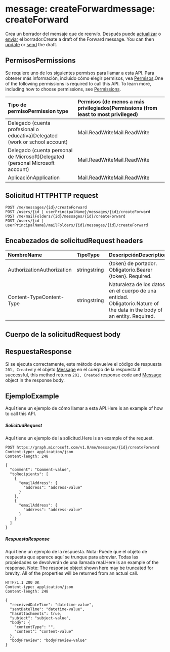 # <a name="message-createforward"></a><span data-ttu-id="5d69e-101">message: createForward</span><span class="sxs-lookup"><span data-stu-id="5d69e-101">message: createForward</span></span>

<span data-ttu-id="5d69e-p101">Crea un borrador del mensaje que de reenvío. Después puede [actualizar](../api/message_update.md) o [enviar](../api/message_send.md) el borrador.</span><span class="sxs-lookup"><span data-stu-id="5d69e-p101">Create a draft of the Forward message. You can then [update](../api/message_update.md) or [send](../api/message_send.md) the draft.</span></span>

## <a name="permissions"></a><span data-ttu-id="5d69e-104">Permisos</span><span class="sxs-lookup"><span data-stu-id="5d69e-104">Permissions</span></span>
<span data-ttu-id="5d69e-p102">Se requiere uno de los siguientes permisos para llamar a esta API. Para obtener más información, incluido cómo elegir permisos, vea [Permisos](../../../concepts/permissions_reference.md).</span><span class="sxs-lookup"><span data-stu-id="5d69e-p102">One of the following permissions is required to call this API. To learn more, including how to choose permissions, see [Permissions](../../../concepts/permissions_reference.md).</span></span>

|<span data-ttu-id="5d69e-107">Tipo de permiso</span><span class="sxs-lookup"><span data-stu-id="5d69e-107">Permission type</span></span>      | <span data-ttu-id="5d69e-108">Permisos (de menos a más privilegiados)</span><span class="sxs-lookup"><span data-stu-id="5d69e-108">Permissions (from least to most privileged)</span></span>              |
|:--------------------|:---------------------------------------------------------|
|<span data-ttu-id="5d69e-109">Delegado (cuenta profesional o educativa)</span><span class="sxs-lookup"><span data-stu-id="5d69e-109">Delegated (work or school account)</span></span> | <span data-ttu-id="5d69e-110">Mail.ReadWrite</span><span class="sxs-lookup"><span data-stu-id="5d69e-110">Mail.ReadWrite</span></span>    |
|<span data-ttu-id="5d69e-111">Delegado (cuenta personal de Microsoft)</span><span class="sxs-lookup"><span data-stu-id="5d69e-111">Delegated (personal Microsoft account)</span></span> | <span data-ttu-id="5d69e-112">Mail.ReadWrite</span><span class="sxs-lookup"><span data-stu-id="5d69e-112">Mail.ReadWrite</span></span>    |
|<span data-ttu-id="5d69e-113">Aplicación</span><span class="sxs-lookup"><span data-stu-id="5d69e-113">Application</span></span> | <span data-ttu-id="5d69e-114">Mail.ReadWrite</span><span class="sxs-lookup"><span data-stu-id="5d69e-114">Mail.ReadWrite</span></span> |

## <a name="http-request"></a><span data-ttu-id="5d69e-115">Solicitud HTTP</span><span class="sxs-lookup"><span data-stu-id="5d69e-115">HTTP request</span></span>
<!-- { "blockType": "ignored" } -->
```http
POST /me/messages/{id}/createForward
POST /users/{id | userPrincipalName}/messages/{id}/createForward
POST /me/mailFolders/{id}/messages/{id}/createForward
POST /users/{id | userPrincipalName}/mailFolders/{id}/messages/{id}/createForward
```
## <a name="request-headers"></a><span data-ttu-id="5d69e-116">Encabezados de solicitud</span><span class="sxs-lookup"><span data-stu-id="5d69e-116">Request headers</span></span>
| <span data-ttu-id="5d69e-117">Nombre</span><span class="sxs-lookup"><span data-stu-id="5d69e-117">Name</span></span>       | <span data-ttu-id="5d69e-118">Tipo</span><span class="sxs-lookup"><span data-stu-id="5d69e-118">Type</span></span> | <span data-ttu-id="5d69e-119">Descripción</span><span class="sxs-lookup"><span data-stu-id="5d69e-119">Description</span></span>|
|:---------------|:--------|:----------|
| <span data-ttu-id="5d69e-120">Authorization</span><span class="sxs-lookup"><span data-stu-id="5d69e-120">Authorization</span></span>  | <span data-ttu-id="5d69e-121">string</span><span class="sxs-lookup"><span data-stu-id="5d69e-121">string</span></span>  | <span data-ttu-id="5d69e-p103">{token} de portador. Obligatorio.</span><span class="sxs-lookup"><span data-stu-id="5d69e-p103">Bearer {token}. Required.</span></span> |
| <span data-ttu-id="5d69e-124">Content-Type</span><span class="sxs-lookup"><span data-stu-id="5d69e-124">Content-Type</span></span> | <span data-ttu-id="5d69e-125">string</span><span class="sxs-lookup"><span data-stu-id="5d69e-125">string</span></span>  | <span data-ttu-id="5d69e-p104">Naturaleza de los datos en el cuerpo de una entidad. Obligatorio.</span><span class="sxs-lookup"><span data-stu-id="5d69e-p104">Nature of the data in the body of an entity. Required.</span></span> |

## <a name="request-body"></a><span data-ttu-id="5d69e-128">Cuerpo de la solicitud</span><span class="sxs-lookup"><span data-stu-id="5d69e-128">Request body</span></span>

## <a name="response"></a><span data-ttu-id="5d69e-129">Respuesta</span><span class="sxs-lookup"><span data-stu-id="5d69e-129">Response</span></span>

<span data-ttu-id="5d69e-130">Si se ejecuta correctamente, este método devuelve el código de respuesta `201, Created` y el objeto [Message](../resources/message.md) en el cuerpo de la respuesta.</span><span class="sxs-lookup"><span data-stu-id="5d69e-130">If successful, this method returns `201, Created` response code and [Message](../resources/message.md) object in the response body.</span></span>

## <a name="example"></a><span data-ttu-id="5d69e-131">Ejemplo</span><span class="sxs-lookup"><span data-stu-id="5d69e-131">Example</span></span>
<span data-ttu-id="5d69e-132">Aquí tiene un ejemplo de cómo llamar a esta API.</span><span class="sxs-lookup"><span data-stu-id="5d69e-132">Here is an example of how to call this API.</span></span>
##### <a name="request"></a><span data-ttu-id="5d69e-133">Solicitud</span><span class="sxs-lookup"><span data-stu-id="5d69e-133">Request</span></span>
<span data-ttu-id="5d69e-134">Aquí tiene un ejemplo de la solicitud.</span><span class="sxs-lookup"><span data-stu-id="5d69e-134">Here is an example of the request.</span></span>
<!-- {
  "blockType": "request",
  "name": "message_createforward"
}-->
```http
POST https://graph.microsoft.com/v1.0/me/messages/{id}/createForward
Content-type: application/json
Content-length: 248

{
  "comment": "Comment-value",
  "toRecipients": [
    {
      "emailAddress": {
        "address": "address-value"
      }
    },
    {
      "emailAddress": {
        "address": "address-value"
      }
    }
  ]
}
```

##### <a name="response"></a><span data-ttu-id="5d69e-135">Respuesta</span><span class="sxs-lookup"><span data-stu-id="5d69e-135">Response</span></span>
<span data-ttu-id="5d69e-p105">Aquí tiene un ejemplo de la respuesta. Nota: Puede que el objeto de respuesta que aparece aquí se trunque para abreviar. Todas las propiedades se devolverán de una llamada real.</span><span class="sxs-lookup"><span data-stu-id="5d69e-p105">Here is an example of the response. Note: The response object shown here may be truncated for brevity. All of the properties will be returned from an actual call.</span></span>
<!-- {
  "blockType": "response",
  "truncated": true,
  "@odata.type": "microsoft.graph.message"
} -->
```http
HTTP/1.1 200 OK
Content-type: application/json
Content-length: 248

{
  "receivedDateTime": "datetime-value",
  "sentDateTime": "datetime-value",
  "hasAttachments": true,
  "subject": "subject-value",
  "body": {
    "contentType": "",
    "content": "content-value"
  },
  "bodyPreview": "bodyPreview-value"
}
```

<!-- uuid: 8fcb5dbc-d5aa-4681-8e31-b001d5168d79
2015-10-25 14:57:30 UTC -->
<!-- {
  "type": "#page.annotation",
  "description": "message: createForward",
  "keywords": "",
  "section": "documentation",
  "tocPath": ""
}-->
